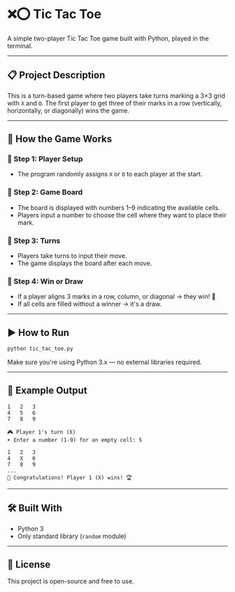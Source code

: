 # ❌⭕ Tic Tac Toe

A simple two-player Tic Tac Toe game built with Python, played in the terminal.

---

## 📋 Project Description

This is a turn-based game where two players take turns marking a 3×3 grid with `X` and `O`. The first player to get three of their marks in a row (vertically, horizontally, or diagonally) wins the game.

---

## 🧩 How the Game Works

### 🔹 Step 1: Player Setup

- The program randomly assigns `X` or `O` to each player at the start.

### 🔹 Step 2: Game Board

- The board is displayed with numbers 1–9 indicating the available cells.
- Players input a number to choose the cell where they want to place their mark.

### 🔹 Step 3: Turns

- Players take turns to input their move.
- The game displays the board after each move.

### 🔹 Step 4: Win or Draw

- If a player aligns 3 marks in a row, column, or diagonal → they win! 🎉
- If all cells are filled without a winner → it's a draw.

---

## ▶️ How to Run

```bash
python tic_tac_toe.py
```

Make sure you're using Python 3.x — no external libraries required.

---

## 🧪 Example Output

```
1	2	3	
4	5	6	
7	8	9	

🎮 Player 1's turn (X)
➤ Enter a number (1-9) for an empty cell: 5

1	2	3	
4	X	6	
7	8	9	
...
🎉 Congratulations! Player 1 (X) wins! 🏆
```

---

## 🛠️ Built With

- Python 3
- Only standard library (`random` module)

---

## 📄 License

This project is open-source and free to use.
